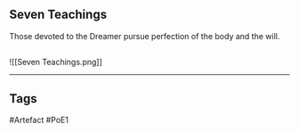 ## Seven Teachings
Those devoted to the Dreamer pursue
perfection of the body and the will.
##
![[Seven Teachings.png]]

---
## Tags
#Artefact
#PoE1